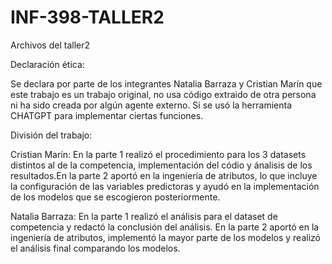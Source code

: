 # INF-398-TALLER2
Archivos del taller2

Declaración ética:

Se declara por parte de los integrantes Natalia Barraza y Cristian Marín que este trabajo es un trabajo original, no usa código extraido de otra persona ni ha sido creada por algún agente externo. Si se usó la herramienta CHATGPT para implementar ciertas funciones.


División del trabajo:

Cristian Marín: En la parte 1 realizó el procedimiento para los 3 datasets distintos al de la competencia, implementación del códio y ánalisis de los resultados.En la parte 2 aportó en la ingeniería de atributos, lo que incluye la configuración de las variables predictoras y ayudó en la implementación de los modelos que se escogieron posteriormente.


Natalia Barraza: En la parte 1 realizó el análisis para el dataset de competencia y redactó la conclusión del análisis.
En la parte 2 aportó en la ingeniería de atributos, implementó la mayor parte de los modelos y realizó el análisis final comparando los modelos.
